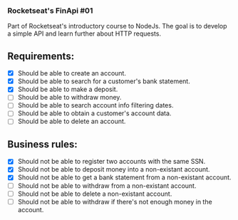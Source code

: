 ### Rocketseat's FinApi #01 

Part of Rocketseat's introductory course to NodeJs. The goal is to develop a simple API and learn further about HTTP requests.

## Requirements:
- [X] Should be able to create an account.
- [X] Should be able to search for a customer's bank statement.
- [X] Should be able to make a deposit.
- [ ] Should be able to withdraw money.
- [ ] Should be able to search account info filtering dates.
- [ ] Should be able to obtain a customer's account data.
- [ ] Should be able to delete an account.

## Business rules:
- [X] Should not be able to register two accounts with the same SSN.
- [X] Should not be able to deposit money into a non-existant account.
- [X] Should not be able to get a bank statement from a non-existant account.
- [ ] Should not be able to withdraw from a non-existant account.
- [ ] Should not be able to delete a non-existant account.
- [ ] Should not be able to withdraw if there's not enough money in the account.
